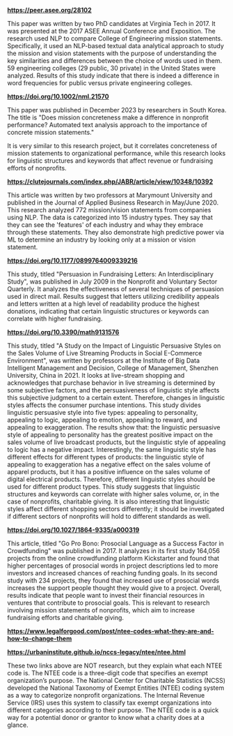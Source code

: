 **https://peer.asee.org/28102**

This paper was written by two PhD candidates at Virginia Tech in 2017. It was presented at the 2017 ASEE Annual Conference and Exposition. The research used NLP to compare College of Engineering mission statements. Specifically, it used an NLP-based textual data analytical approach to study the mission and vision statements with the purpose of understanding the key similarities and differences between the choice of words used in them. 59 engineering colleges (29 public, 30 private) in the United States were analyzed. Results of this study indicate that there is indeed a difference in word frequencies for public versus private engineering colleges. 

**https://doi.org/10.1002/nml.21570**

This paper was published in December 2023 by researchers in South Korea. The title is "Does mission concreteness make a difference in nonprofit performance? Automated text analysis approach to the importance of concrete mission statements."

It is very similar to this research project, but it correlates concreteness of mission statements to organizational performance, while this research looks for linguistic structures and keywords that affect revenue or fundraising efforts of nonprofits.

**https://clutejournals.com/index.php/JABR/article/view/10348/10392**

This article was written by two professors at Marymount University and published in the Journal of Applied Business Research in May/June 2020. This research analyzed 772 mission/vision statements from companies using NLP. The data is categorized into 15 industry types. They say that they can see the 'features' of each industry and whay they embrace through these statements. They also demonstrate high predictive power via ML to determine an industry by looking only at a mission or vision statement.

**https://doi.org/10.1177/0899764009339216**

This study, titled "Persuasion in Fundraising Letters: An Interdisciplinary Study", was published in July 2009 in the Nonprofit and Voluntary Sector Quarterly. It analyzes the effectiveness of several techniques of persuasion used in direct mail. Results suggest that letters utilizing credibility appeals and letters written at a high level of readability produce the highest donations, indicating that certain linguistic structures or keywords can correlate with higher fundraising.

**https://doi.org/10.3390/math9131576**

This study, titled "A Study on the Impact of Linguistic Persuasive Styles on the Sales Volume of Live Streaming Products in Social E-Commerce Environment", was written by professors at the Institute of Big Data Intelligent Management and Decision, College of Management, Shenzhen University, China in 2021. It looks at live-stream shopping and acknowledges that purchase behavior in live streaming is determined by some subjective factors, and the persuasiveness of linguistic style affects this subjective judgment to a certain extent. Therefore, changes in linguistic styles affects the consumer purchase intentions. This study divides linguistic persuasive style into five types: appealing to personality, appealing to logic, appealing to emotion, appealing to reward, and appealing to exaggeration. The results show that: the linguistic persuasive style of appealing to personality has the greatest positive impact on the sales volume of live broadcast products, but the linguistic style of appealing to logic has a negative impact. Interestingly, the same linguistic style has different effects for different types of products: the linguistic style of appealing to exaggeration has a negative effect on the sales volume of apparel products, but it has a positive influence on the sales volume of digital electrical products. Therefore, different linguistic styles should be used for different product types. This study suggests that linguistic structures and keywords can correlate with higher sales volume, or, in the case of nonprofits, charitable giving. It is also interesting that linguistic styles affect different shopping sectors differently; it should be investigated if different sectors of nonprofits will hold to different standards as well.

**https://doi.org/10.1027/1864-9335/a000319**

This article, titled "Go Pro Bono: Prosocial Language as a Success Factor in Crowdfunding" was published in 2017. It analyzes in its first study 164,056 projects from the online crowdfunding platform Kickstarter and found that higher percentages of prosocial words in project descriptions led to more investors and increased chances of reaching funding goals. In its second study with 234 projects, they found that increased use of prosocial words increases the support people thought they would give to a project. Overall, results indicate that people want to invest their financial resources in ventures that contribute to prosocial goals. This is relevant to research involving mission statements of nonprofits, which aim to increase fundraising efforts and charitable giving.

**https://www.legalforgood.com/post/ntee-codes-what-they-are-and-how-to-change-them**

**https://urbaninstitute.github.io/nccs-legacy/ntee/ntee.html**

These two links above are NOT research, but they explain what each NTEE code is. The NTEE code is a three-digit code that specifies an exempt organization’s purpose. The National Center for Charitable Statistics (NCSS) developed the National Taxonomy of Exempt Entities (NTEE) coding system as a way to categorize nonprofit organizations. The Internal Revenue Service (IRS) uses this system to classify tax exempt organizations into different categories according to their purpose. The NTEE code is a quick way for a potential donor or grantor to know what a charity does at a glance.
